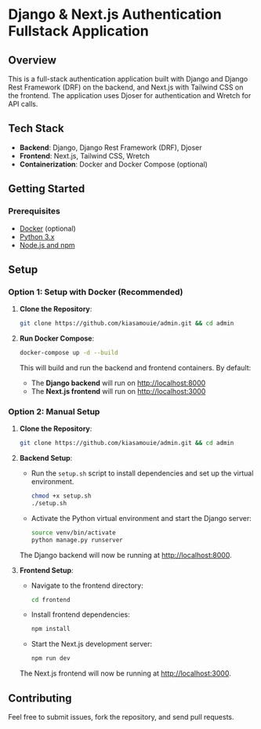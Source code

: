 # Django & Next.js Authentication Fullstack Application

## Overview
This is a full-stack authentication application built with Django and Django Rest Framework (DRF) on the backend, and Next.js with Tailwind CSS on the frontend. The application uses Djoser for authentication and Wretch for API calls.

## Tech Stack
- **Backend**: Django, Django Rest Framework (DRF), Djoser
- **Frontend**: Next.js, Tailwind CSS, Wretch
- **Containerization**: Docker and Docker Compose (optional)

## Getting Started

### Prerequisites
- [Docker](https://www.docker.com/) (optional)
- [Python 3.x](https://www.python.org/)
- [Node.js and npm](https://nodejs.org/)

## Setup

### Option 1: Setup with Docker (Recommended)

1. **Clone the Repository**:
    ```bash
    git clone https://github.com/kiasamouie/admin.git && cd admin
    ```

2. **Run Docker Compose**:
    ```bash
    docker-compose up -d --build
    ```

    This will build and run the backend and frontend containers. By default:
    - The **Django backend** will run on [http://localhost:8000](http://localhost:8000)
    - The **Next.js frontend** will run on [http://localhost:3000](http://localhost:3000)

### Option 2: Manual Setup

1. **Clone the Repository**:
    ```bash
    git clone https://github.com/kiasamouie/admin.git && cd admin
    ```

2. **Backend Setup**:
    - Run the `setup.sh` script to install dependencies and set up the virtual environment.
      ```bash
      chmod +x setup.sh
      ./setup.sh
      ```

    - Activate the Python virtual environment and start the Django server:
      ```bash
      source venv/bin/activate
      python manage.py runserver
      ```

    The Django backend will now be running at [http://localhost:8000](http://localhost:8000).

3. **Frontend Setup**:
    - Navigate to the frontend directory:
      ```bash
      cd frontend
      ```

    - Install frontend dependencies:
      ```bash
      npm install
      ```

    - Start the Next.js development server:
      ```bash
      npm run dev
      ```

    The Next.js frontend will now be running at [http://localhost:3000](http://localhost:3000).

## Contributing
Feel free to submit issues, fork the repository, and send pull requests.
